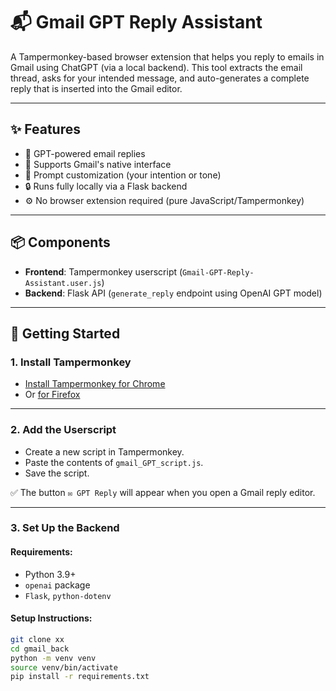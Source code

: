 # 📬 Gmail GPT Reply Assistant

A Tampermonkey-based browser extension that helps you reply to emails in Gmail using ChatGPT (via a local backend). This tool extracts the email thread, asks for your intended message, and auto-generates a complete reply that is inserted into the Gmail editor.

---

## ✨ Features

- 🧠 GPT-powered email replies
- 📩 Supports Gmail's native interface
- 💬 Prompt customization (your intention or tone)
- 🔒 Runs fully locally via a Flask backend
- ⚙️ No browser extension required (pure JavaScript/Tampermonkey)

---

## 📦 Components

- **Frontend**: Tampermonkey userscript (`Gmail-GPT-Reply-Assistant.user.js`)
- **Backend**: Flask API (`generate_reply` endpoint using OpenAI GPT model)

---

## 🚀 Getting Started

### 1. Install Tampermonkey

- [Install Tampermonkey for Chrome](https://tampermonkey.net/?ext=dhdg&browser=chrome)
- Or [for Firefox](https://tampermonkey.net/?ext=dhdg&browser=firefox)

---

### 2. Add the Userscript

- Create a new script in Tampermonkey.
- Paste the contents of `gmail_GPT_script.js`.
- Save the script.

✅ The button `✉️ GPT Reply` will appear when you open a Gmail reply editor.

---

### 3. Set Up the Backend

#### Requirements:

- Python 3.9+
- `openai` package
- `Flask`, `python-dotenv`

#### Setup Instructions:

```bash
git clone xx
cd gmail_back
python -m venv venv
source venv/bin/activate
pip install -r requirements.txt
